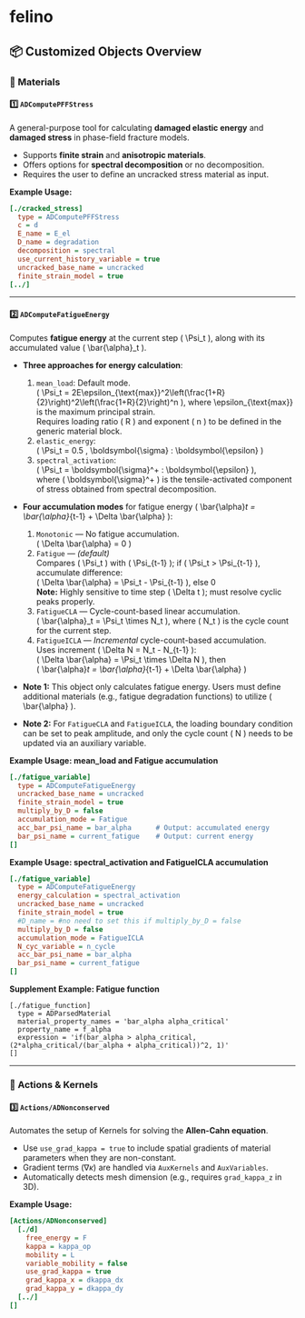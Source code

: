 felino
=====

## 📦 Customized Objects Overview

### 📂 Materials

#### 1️⃣ `ADComputePFFStress`
A general-purpose tool for calculating **damaged elastic energy** and **damaged stress** in phase-field fracture models.
- Supports **finite strain** and **anisotropic materials**.
- Offers options for **spectral decomposition** or no decomposition.
- Requires the user to define an uncracked stress material as input.

**Example Usage:**
```ini
[./cracked_stress]
  type = ADComputePFFStress
  c = d
  E_name = E_el
  D_name = degradation
  decomposition = spectral
  use_current_history_variable = true
  uncracked_base_name = uncracked
  finite_strain_model = true
[../]
```

---

#### 2️⃣ `ADComputeFatigueEnergy`
Computes **fatigue energy** at the current step \( \Psi_t \), along with its accumulated value \( \bar{\alpha}_t \).

- **Three approaches for energy calculation**:
  1. `mean_load`: Default mode.  
     \( \Psi_t = 2E\epsilon_{\text{max}}^2\left(\frac{1+R}{2}\right)^2\left(\frac{1+R}{2}\right)^n \),
     where \epsilon_{\text{max}} is the maximum principal strain.  
     Requires loading ratio \( R \) and exponent \( n \) to be defined in the generic material block.
  3. `elastic_energy`:  
     \( \Psi_t = 0.5 \, \boldsymbol{\sigma} : \boldsymbol{\epsilon} \)
  4. `spectral_activation`:  
     \( \Psi_t = \boldsymbol{\sigma}^+ : \boldsymbol{\epsilon} \),  
     where \( \boldsymbol{\sigma}^+ \) is the tensile-activated component of stress obtained from spectral decomposition.

- **Four accumulation modes** for fatigue energy \( \bar{\alpha}_t = \bar{\alpha}_{t-1} + \Delta \bar{\alpha} \):
  1. `Monotonic` — No fatigue accumulation.  
     \( \Delta \bar{\alpha} = 0 \)
  2. `Fatigue` — *(default)*  
     Compares \( \Psi_t \) with \( \Psi_{t-1} \); if \( \Psi_t > \Psi_{t-1} \), accumulate difference:  
     \( \Delta \bar{\alpha} = \Psi_t - \Psi_{t-1} \), else 0  
     **Note:** Highly sensitive to time step \( \Delta t \); must resolve cyclic peaks properly.
  3. `FatigueCLA` — Cycle-count-based linear accumulation.  
     \( \bar{\alpha}_t = \Psi_t \times N_t \), where \( N_t \) is the cycle count for the current step.
  4. `FatigueICLA` — *Incremental* cycle-count-based accumulation.  
     Uses increment \( \Delta N = N_t - N_{t-1} \):  
     \( \Delta \bar{\alpha} = \Psi_t \times \Delta N \), then  
     \( \bar{\alpha}_t = \bar{\alpha}_{t-1} + \Delta \bar{\alpha} \)

- **Note 1:** This object only calculates fatigue energy. Users must define additional materials (e.g., fatigue degradation functions) to utilize \( \bar{\alpha} \).

- **Note 2:** For `FatigueCLA` and `FatigueICLA`, the loading boundary condition can be set to peak amplitude, and only the cycle count \( N \) needs to be updated via an auxiliary variable.


**Example Usage: mean_load and Fatigue accumulation**
```ini
[./fatigue_variable]
  type = ADComputeFatigueEnergy
  uncracked_base_name = uncracked
  finite_strain_model = true
  multiply_by_D = false
  accumulation_mode = Fatigue
  acc_bar_psi_name = bar_alpha      # Output: accumulated energy
  bar_psi_name = current_fatigue    # Output: current energy
[]
```
**Example Usage: spectral_activation and FatigueICLA accumulation**
```ini
[./fatigue_variable]
  type = ADComputeFatigueEnergy
  energy_calculation = spectral_activation
  uncracked_base_name = uncracked
  finite_strain_model = true
  #D_name = #no need to set this if multiply_by_D = false
  multiply_by_D = false
  accumulation_mode = FatigueICLA
  N_cyc_variable = n_cycle
  acc_bar_psi_name = bar_alpha
  bar_psi_name = current_fatigue
[]
```

**Supplement Example: Fatigue function**
```
[./fatigue_function]
  type = ADParsedMaterial
  material_property_names = 'bar_alpha alpha_critical'
  property_name = f_alpha
  expression = 'if(bar_alpha > alpha_critical, (2*alpha_critical/(bar_alpha + alpha_critical))^2, 1)'
[]
```

---

### 📂 Actions & Kernels

#### 3️⃣ `Actions/ADNonconserved`
Automates the setup of Kernels for solving the **Allen-Cahn equation**.
- Use `use_grad_kappa = true` to include spatial gradients of material parameters when they are non-constant.
- Gradient terms ($\nabla \kappa$) are handled via `AuxKernels` and `AuxVariables`.
- Automatically detects mesh dimension (e.g., requires `grad_kappa_z` in 3D).

**Example Usage:**
```ini
[Actions/ADNonconserved]
  [./d]
    free_energy = F
    kappa = kappa_op
    mobility = L
    variable_mobility = false
    use_grad_kappa = true
    grad_kappa_x = dkappa_dx
    grad_kappa_y = dkappa_dy
  [../]
[]
```

